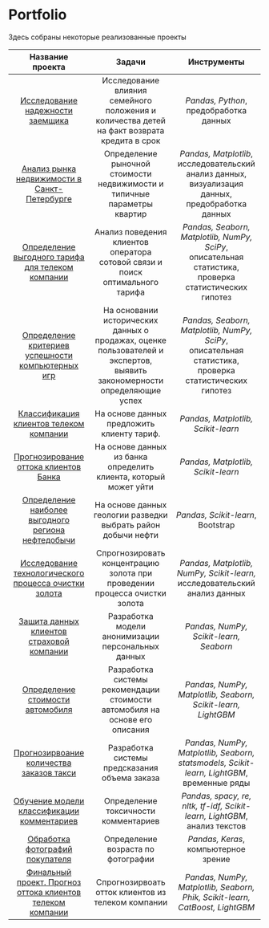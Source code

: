 # Portfolio

Здесь собраны некоторые реализованные проекты


| Название проекта | Задачи | Инструменты |
| :---------------------: | :---------------------: |:---------------------------:|
| [Исследование надежности заемщика](https://github.com/kuzmina2022/Yandex_practicum_projects/tree/main/Исследование%20надежности%20заемщика) | Исследование влияния семейного положения и количества детей на факт возврата кредита в срок  | *Pandas, Python*,  <br/> предобработка данных |
| [Анализ рынка недвижимости в Санкт-Петербурге](https://github.com/kuzmina2022/Yandex_practicum_projects/tree/main/Анализ%20рынка%20недвижимости%20в%20Санкт-Петербурге) | Определение рыночной стоимости недвижимости и типичные параметры квартир | *Pandas, Matplotlib*, <br/> исследовательский анализ данных, визуализация данных, предобработка данных|
| [Определение выгодного тарифа для телеком компании](https://github.com/kuzmina2022/Yandex_practicum_projects/tree/main/Определение%20выгодного%20тарифа%20для%20телеком%20компании) | Анализ поведения клиентов оператора сотовой связи и поиск оптимального тарифа | *Pandas, Seaborn, Matplotlib, NumPy, SciPy*, <br/> описательная статистика, проверка статистических гипотез |
| [Определение критериев успешности компьютерных игр](https://github.com/kuzmina2022/Yandex_practicum_projects/tree/main/Определение%20критериев%20успешности%20компьютерных%20игр) | На основании исторических данных о продажах, оценке пользователей и экспертов, выявить закономерности определяющие успех | *Pandas, Seaborn, Matplotlib, NumPy, SciPy*, <br/> описательная статистика, проверка статистических гипотез|
| [Классификация клиентов телеком компании](https://github.com/kuzmina2022/Yandex_practicum_projects/tree/main/Классификация%20клиентов%20телеком%20компании) | На основе данных предложить клиенту тариф.| *Pandas, Matplotlib, Scikit-learn* |
| [Прогнозирование оттока клиентов Банка](https://github.com/kuzmina2022/Yandex_practicum_projects/tree/main/Прогнозирование%20оттока%20клиентов%20банка) |На основе данных из банка определить клиента, который может уйти |*Pandas, Matplotlib, Scikit-learn* |
| [Определение наиболее выгодного региона нефтедобычи](https://github.com/kuzmina2022/Yandex_practicum_projects/tree/main/Определение%20наиболее%20выгодного%20региона%20нефтедобычи)|На основе данных геологии разведки выбрать район добычи нефти| *Pandas, Scikit-learn*, <br/> Bootstrap |
[Исследование технологического процесса очистки золота](https://github.com/kuzmina2022/Yandex_practicum_projects/tree/main/Исследование%20технологического%20процесса%20очистки%20золота) |Спрогнозировать концентрацию золота при проведении процесса очистки золота | *Pandas, Matplotlib, NumPy, Scikit-learn,* исследовательский анализ данных |
| [Защита данных клиентов страховой компании](https://github.com/kuzmina2022/Yandex_practicum_projects/tree/main/Защита%20данных%20клиентов%20страховой%20компании) |Разработка модели анонимизации персональных данных | *Pandas, NumPy, Scikit-learn, Seaborn* |
| [Определение стоимости автомобиля](https://github.com/kuzmina2022/Yandex_practicum_projects/tree/main/Построение%20модели%20определения%20стоимости%20автомобиля)|Разработка системы рекомендации стоимости автомобиля на основе его описания| *Pandas, NumPy, Matplotlib, Seaborn, Scikit-learn, LightGBM*|
| [Прогнозирвоание количества заказов такси](https://github.com/kuzmina2022/Yandex_practicum_projects/tree/main/Прогнозирование%20количества%20заказов%20такси%20на%20следующий%20час)|Разработка системы предсказания объема заказа | *Pandas, NumPy, Matplotlib, Seaborn, statsmodels, Scikit-learn, LightGBM*, <br/> временные ряды|
| [Обучение модели классификации комментариев](https://github.com/kuzmina2022/Yandex_practicum_projects/tree/main/Обучение%20модели%20классификации%20комментариев) | Определение токсичности комментариев | *Pandas, spacy, re, nltk, tf-idf, Scikit-learn, LightGBM*, <br/> анализ текстов|
| [Обработка фотографий покупателя](https://github.com/kuzmina2022/Yandex_practicum_projects/tree/main/Обработка%20фотографий%20покупателя)|Определение возраста по фотографии | *Pandas, Keras*, <br/> компьютерное зрение |
|[Финальный проект. Прогноз оттока клиентов телеком компании](https://github.com/kuzmina2022/Yandex_practicum_projects/tree/main/Прогноз%20оттока%20клиентов%20телеком%20компании)| Спрогнозирвоать отток клиентов из телеком компании| *Pandas, NumPy, Matplotlib, Seaborn, Phik, Scikit-learn, CatBoost, LightGBM* |

